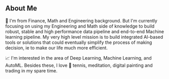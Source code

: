 ## About Me
:book: I'm from Finance, Math and Engineering background. But I'm currently focusing on using my Engineering and Math side of knowledge to build robust, stable and high performance data pipeline and end-to-end Machine learning pipeline. My very high level mission is to build integrated AI-based tools or solutions that could eventually simplify the process of making decision, ie to make our life much more efficient.

:chart_with_upwards_trend: I'm interested in the area of Deep Learning, Machine Learning, and AutoML. Besides these, I love :tennis: tennis, meditation, digital painting and trading in my spare time.
